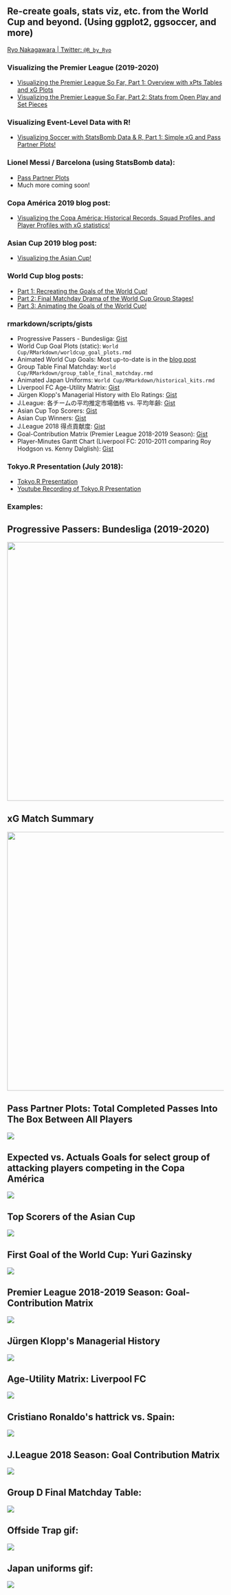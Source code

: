 ## Re-create goals, stats viz, etc. from the World Cup and beyond. (Using ggplot2, ggsoccer, and more)

[Ryo Nakagawara | Twitter: `@R_by_Ryo`](https://twitter.com/R_by_Ryo)

### Visualizing the Premier League (2019-2020)

- [Visualizing the Premier League So Far, Part 1: Overview with xPts Tables and xG Plots](https://ryo-n7.github.io/2019-11-21-visualize-EPL-part-1/)
- [Visualizing the Premier League So Far, Part 2: Stats from Open Play and Set Pieces](https://ryo-n7.github.io/2019-11-28-visualize-EPL-part-2/)

### Visualizing Event-Level Data with R!

- [Visualizing Soccer with StatsBomb Data & R, Part 1: Simple xG and Pass Partner Plots!](https://ryo-n7.github.io/2019-08-21-visualize-soccer-statsbomb-part-1/)

### Lionel Messi / Barcelona (using StatsBomb data):

- [Pass Partner Plots](https://github.com/Ryo-N7/soccer_ggplots/blob/master/Lionel%20Messi/code_pass_upsetplot.Rmd)
- Much more coming soon!

### Copa América 2019 blog post:
- [Visualizing the Copa América: Historical Records, Squad Profiles, and Player Profiles with xG statistics!](https://ryo-n7.github.io/2019-06-18-visualize-copa-america/)

### Asian Cup 2019 blog post:
- [Visualizing the Asian Cup!](https://ryo-n7.github.io/2019-01-11-visualize-asian-cup/)

### World Cup blog posts:
- [Part 1: Recreating the Goals of the World Cup!](https://ryo-n7.github.io/2018-06-29-visualize-worldcup/)
- [Part 2: Final Matchday Drama of the World Cup Group Stages!](https://ryo-n7.github.io/2018-07-05-visualize-worldcup-part-2/)
- [Part 3: Animating the Goals of the World Cup!](https://ryo-n7.github.io/2018-07-24-visualize-worldcup-part-3/)

### rmarkdown/scripts/gists
- Progressive Passers - Bundesliga: [Gist](https://gist.github.com/Ryo-N7/756a73410c97753284a39260928ea813)
- World Cup Goal Plots (static): `World Cup/RMarkdown/worldcup_goal_plots.rmd`
- Animated World Cup Goals: Most up-to-date is in the [blog post](https://ryo-n7.github.io/2018-07-24-visualize-worldcup-part-3/)
- Group Table Final Matchday: `World Cup/RMarkdown/group_table_final_matchday.rmd`
- Animated Japan Uniforms: `World Cup/RMarkdown/historical_kits.rmd`
- Liverpool FC Age-Utility Matrix: [Gist](https://gist.github.com/Ryo-N7/5309ba2496b4f75a0747166bfbc52270)
- Jürgen Klopp's Managerial History with Elo Ratings: [Gist](https://gist.github.com/Ryo-N7/2067e6c63f66ca7a7039b114d51bd40d)
- J.League: 各チームの平均推定市場価格 vs. 平均年齢: [Gist](https://gist.github.com/Ryo-N7/fcfbbfc229250a18c3694192f1c75b4c)
- Asian Cup Top Scorers: [Gist](https://gist.github.com/Ryo-N7/4b7bbe0d32a4d45e68f20e359a01ff0d)
- Asian Cup Winners: [Gist](https://gist.github.com/Ryo-N7/4b7bbe0d32a4d45e68f20e359a01ff0d)
- J.League 2018 得点貢献度: [Gist](https://gist.github.com/Ryo-N7/7912a8b7160a189aa03166e5532e4e71)
- Goal-Contribution Matrix (Premier League 2018-2019 Season): [Gist](https://gist.github.com/Ryo-N7/67ca1c364c342a82c4098918082ca445)
- Player-Minutes Gantt Chart (Liverpool FC: 2010-2011 comparing Roy Hodgson vs. Kenny Dalglish): [Gist](https://gist.github.com/Ryo-N7/f230d30cc6d1d9d30173ea285b945cb3)

### Tokyo.R Presentation (July 2018):
- [Tokyo.R Presentation](http://rpubs.com/Ryo-N7/visualize_world_cup_with_R)
- [Youtube Recording of Tokyo.R Presentation](https://www.youtube.com/watch?v=tNncHFd5dVo)

### Examples: 

## Progressive Passers: Bundesliga (2019-2020)

<img src="https://i.imgur.com/21HNfhd.png" width="600"/>

## xG Match Summary
<img src="https://i.imgur.com/K2AMWnG.png" width="600"/>

## Pass Partner Plots: Total Completed Passes Into The Box Between All Players
![](https://i.imgur.com/J6LlWYb.png)

## Expected vs. Actuals Goals for select group of attacking players competing in the Copa América
![](https://i.imgur.com/Elzd0Sc.png)

## Top Scorers of the Asian Cup
![](https://i.imgur.com/F5TOJQP.png)

## First Goal of the World Cup: Yuri Gazinsky
![](https://i.imgur.com/GqNHFPl.gif)

## Premier League 2018-2019 Season: Goal-Contribution Matrix
![](https://i.imgur.com/Vr7VvJp.png)

## Jürgen Klopp's Managerial History
![](https://i.imgur.com/Xcw2nAK.png)

## Age-Utility Matrix: Liverpool FC
![](https://i.imgur.com/Lk1lpMg.png)

## Cristiano Ronaldo's hattrick vs. Spain:
![](https://i.imgur.com/iFFOotS.png)

## J.League 2018 Season: Goal Contribution Matrix
![](https://i.imgur.com/Jmp57gL.png)

## Group D Final Matchday Table:
![](https://i.imgur.com/FlntjgH.png)

## Offside Trap gif:
![](https://i.imgur.com/ceSA3YB.gif)

## Japan uniforms gif:
![](https://i.imgur.com/UTirZjG.gif)
